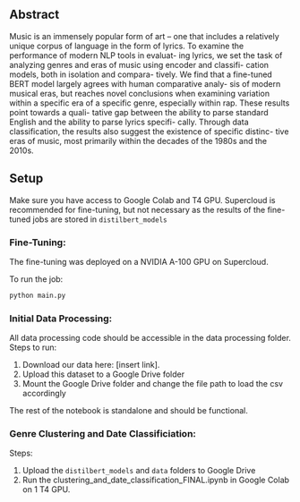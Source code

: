 ## Abstract

Music is an immensely popular form of art –
one that includes a relatively unique corpus of
language in the form of lyrics. To examine the
performance of modern NLP tools in evaluat-
ing lyrics, we set the task of analyzing genres
and eras of music using encoder and classifi-
cation models, both in isolation and compara-
tively. We find that a fine-tuned BERT model
largely agrees with human comparative analy-
sis of modern musical eras, but reaches novel
conclusions when examining variation within
a specific era of a specific genre, especially
within rap. These results point towards a quali-
tative gap between the ability to parse standard
English and the ability to parse lyrics specifi-
cally. Through data classification, the results
also suggest the existence of specific distinc-
tive eras of music, most primarily within the
decades of the 1980s and the 2010s.

## Setup

Make sure you have access to Google Colab and T4 GPU. Supercloud is recommended for fine-tuning, but not necessary as the results of the fine-tuned jobs are stored in `distilbert_models`

### Fine-Tuning:

The fine-tuning was deployed on a NVIDIA A-100 GPU on Supercloud.

To run the job:
```bash
python main.py
```

### Initial Data Processing:

All data processing code should be accessible in the data processing folder. Steps to run:

1. Download our data here: [insert link].
2. Upload this dataset to a Google Drive folder
3. Mount the Google Drive folder and change the file path to load the csv accordingly

The rest of the notebook is standalone and should be functional. 

### Genre Clustering and Date Classificiation:

Steps:
1. Upload the `distilbert_models` and `data` folders to Google Drive
2. Run the clustering_and_date_classification_FINAL.ipynb in Google Colab on 1 T4 GPU. 


